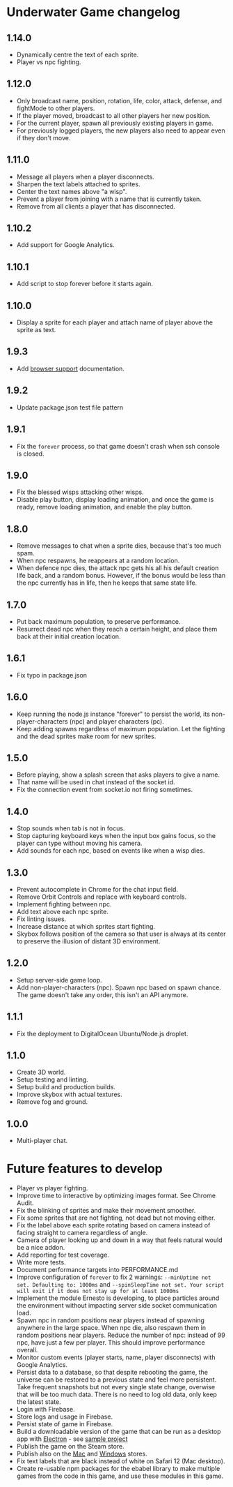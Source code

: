 # Underwater Game changelog

## 1.14.0
- Dynamically centre the text of each sprite.
- Player vs npc fighting.

## 1.12.0
- Only broadcast name, position, rotation, life, color, attack, defense, and fightMode to other players.
- If the player moved, broadcast to all other players her new position.
- For the current player, spawn all previously existing players in game.
- For previously logged players, the new players also need to appear even if they don't move.

## 1.11.0
- Message all players when a player disconnects.
- Sharpen the text labels attached to sprites.
- Center the text names above "a wisp".
- Prevent a player from joining with a name that is currently taken.
- Remove from all clients a player that has disconnected.

## 1.10.2
- Add support for Google Analytics.

## 1.10.1
- Add script to stop forever before it starts again.

## 1.10.0
- Display a sprite for each player and attach name of player above the sprite as text.

## 1.9.3
- Add [browser support](BROWSER_SUPPORT.md) documentation.

## 1.9.2
- Update package.json test file pattern

## 1.9.1
- Fix the `forever` process, so that game doesn't crash when ssh console is closed.

## 1.9.0
- Fix the blessed wisps attacking other wisps.
- Disable play button, display loading animation, and once the game is ready, remove loading animation, and enable the play button.

## 1.8.0
- Remove messages to chat when a sprite dies, because that's too much spam.
- When npc respawns, he reappears at a random location.
- When defence npc dies, the attack npc gets his all his default creation life back, and a random bonus. However, if the bonus would be less than the npc currently has in life, then he keeps that same state life.

## 1.7.0
- Put back maximum population, to preserve performance.
- Resurrect dead npc when they reach a certain height, and place them back at their initial creation location.

## 1.6.1
- Fix typo in package.json

## 1.6.0
- Keep running the node.js instance "forever" to persist the world, its non-player-characters (npc) and player characters (pc).
- Keep adding spawns regardless of maximum population. Let the fighting and the dead sprites make room for new sprites.

## 1.5.0
- Before playing, show a splash screen that asks players to give a name.
- That name will be used in chat instead of the socket id.
- Fix the connection event from socket.io not firing sometimes.

## 1.4.0
- Stop sounds when tab is not in focus.
- Stop capturing keyboard keys when the input box gains focus, so the player can type without moving his camera.
- Add sounds for each npc, based on events like when a wisp dies.

## 1.3.0
- Prevent autocomplete in Chrome for the chat input field.
- Remove Orbit Controls and replace with keyboard controls.
- Implement fighting between npc.
- Add text above each npc sprite.
- Fix linting issues.
- Increase distance at which sprites start fighting.
- Skybox follows position of the camera so that user is always at its center to preserve the illusion of distant 3D environment.

## 1.2.0
- Setup server-side game loop.
- Add non-player-characters (npc). Spawn npc based on spawn chance. The game doesn't take any order, this isn't an API anymore.

## 1.1.1
- Fix the deployment to DigitalOcean Ubuntu/Node.js droplet.

## 1.1.0
- Create 3D world.
- Setup testing and linting.
- Setup build and production builds.
- Improve skybox with actual textures.
- Remove fog and ground.

## 1.0.0
- Multi-player chat.

# Future features to develop
- Player vs player fighting.
- Improve time to interactive by optimizing images format. See Chrome Audit.
- Fix the blinking of sprites and make their movement smoother.
- Fix some sprites that are not fighting, not dead but not moving either.
- Fix the label above each sprite rotating based on camera instead of facing straight to camera regardless of angle.
- Camera of player looking up and down in a way that feels natural would be a nice addon.
- Add reporting for test coverage.
- Write more tests.
- Document performance targets into PERFORMANCE.md
- Improve configuration of `forever` to fix 2 warnings: `--minUptime not set. Defaulting to: 1000ms` and `--spinSleepTime not set. Your script will exit if it does not stay up for at least 1000ms`
- Implement the module Ernesto is developing, to place particles around the environment without impacting server side socket communication load.
- Spawn npc in random positions near players instead of spawning anywhere in the large space. When npc die, also respawn them in random positions near players. Reduce the number of npc: instead of 99 npc, have just a few per player. This should improve performance overall.
- Monitor custom events (player starts, name, player disconnects) with Google Analytics.
- Persist data to a database, so that despite rebooting the game, the universe can be restored to a previous state and feel more persistent. Take frequent snapshots but not every single state change, overwise that will be too much data. There is no need to log old data, only keep the latest state.
- Login with Firebase.
- Store logs and usage in Firebase.
- Persist state of game in Firebase.
- Build a downloadable version of the game that can be run as a desktop app with [Electron](https://electronjs.org/) - see [sample project](https://github.com/jeromeetienne/electron-threejs-example)
- Publish the game on the Steam store.
- Publish also on the [Mac](https://electronjs.org/docs/tutorial/mac-app-store-submission-guide) and [Windows](https://electronjs.org/docs/tutorial/windows-store-guide) stores.
- Fix text labels that are black instead of white on Safari 12 (Mac desktop).
- Create re-usable npm packages for the ebabel library to make multiple games from the code in this game, and use these modules in this game.
